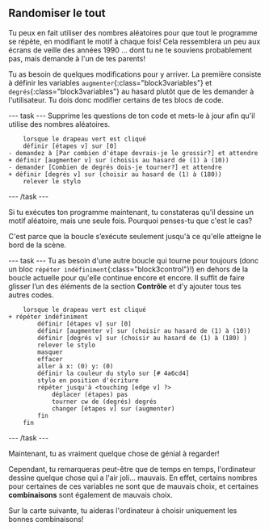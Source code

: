 ## Randomiser le tout

Tu peux en fait utiliser des nombres aléatoires pour que tout le programme se répète, en modifiant le motif à chaque fois! Cela ressemblera un peu aux écrans de veille des années 1990 ... dont tu ne te souviens probablement pas, mais demande à l'un de tes parents!

Tu as besoin de quelques modifications pour y arriver. La première consiste à définir les variables `augmenter`{:class="block3variables"} et `degrés`{:class="block3variables"} au hasard plutôt que de les demander à l'utilisateur. Tu dois donc modifier certains de tes blocs de code.

\--- task \--- Supprime les questions de ton code et mets-le à jour afin qu'il utilise des nombres aléatoires.

```blocks3
    lorsque le drapeau vert est cliqué
    définir [étapes v] sur [0]
- demandez à [Par combien d'étape devrais-je le grossir?] et attendre
+ définir [augmenter v] sur (choisis au hasard de (1) à (10))
- demander [Combien de degrés dois-je tourner?] et attendre
+ définir [degrés v] sur (choisir au hasard de (1) à (180))
    relever le stylo
```

\--- /task \---

Si tu exécutes ton programme maintenant, tu constateras qu'il dessine un motif aléatoire, mais une seule fois. Pourquoi penses-tu que c'est le cas?

C'est parce que la boucle s’exécute seulement jusqu'à ce qu'elle atteigne le bord de la scène.

\--- task \--- Tu as besoin d'une autre boucle qui tourne pour toujours (donc un bloc `répéter indéfiniment`{:class="block3control"}!) en dehors de la boucle actuelle pour qu'elle continue encore et encore. Il suffit de faire glisser l’un des éléments de la section **Contrôle** et d’y ajouter tous tes autres codes.

```blocks3
    lorsque le drapeau vert est cliqué 
+ répéter indéfiniment 
        définir [étapes v] sur [0]
        définir [augmenter v] sur (choisir au hasard de (1) à (10))
        définir [degrés v] sur (choisir au hasard de (1) à (180) )
        relever le stylo
        masquer
        effacer
        aller à x: (0) y: (0)
        définir la couleur du stylo sur [# 4a6cd4]
        stylo en position d'écriture
        répéter jusqu'à <touching [edge v] ?> 
            déplacer (étapes) pas
            tourner cw de (degrés) degrés 
            changer [étapes v] sur (augmenter)
        fin
    fin
```

\--- /task \---

Maintenant, tu as vraiment quelque chose de génial à regarder!

Cependant, tu remarqueras peut-être que de temps en temps, l'ordinateur dessine quelque chose qui a l'air joli… mauvais. En effet, certains nombres pour certaines de ces variables ne sont que de mauvais choix, et certaines **combinaisons** sont également de mauvais choix.

Sur la carte suivante, tu aideras l'ordinateur à choisir uniquement les bonnes combinaisons!